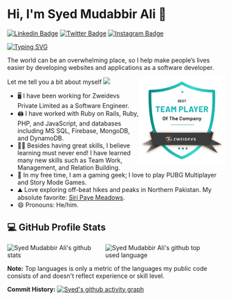 # Hi, I'm Syed Mudabbir Ali 👋

[![Linkedin Badge](https://img.shields.io/badge/-LinkedIn-0e76a8?style=flat-square&logo=Linkedin&logoColor=white)](https://www.linkedin.com/in/syed-m-494270149/)
[![Twitter Badge](https://img.shields.io/badge/-Twitter-00acee?style=flat-square&logo=Twitter&logoColor=white)](https://twitter.com/Muhamma77620406)
[![Instagram Badge](https://img.shields.io/badge/-Instagram-e4405f?style=flat-square&logo=Instagram&logoColor=white)](https://www.instagram.com/syedmudabbirali/)

[![Typing SVG](https://readme-typing-svg.herokuapp.com?font=comfortaa&color=&size=25&height=40&lines=Nice+to+e-meet+you!;I'm+a+Software+Engineer;Tech+and+Travel+Blogger;and+a+homemade+chef%3F)](https://git.io/typing-svg)

The world can be an overwhelming place, so I help make people’s lives easier by developing websites and applications as a software developer.

<img src="zd_badge.png" width="200" align="right" alt="avatar"/>

Let me tell you a bit about myself <img src="https://emojis.slackmojis.com/emojis/images/1520808873/3643/cool-doge.gif?1520808873" width="20" />

- 🖥️ I have been working for Zweidevs Private Limited as a Software Engineer.
- 🖨️ I have worked with Ruby on Rails, Ruby, PHP, and JavaScript, and databases including MS SQL, Firebase, MongoDB, and DynamoDB.
- 🧑‍💻 Besides having great skills, I believe learning must never end! I have learned many new skills such as Team Work, Management, and Relation Building.
- 🎾 In my free time, I am a gaming geek; I love to play PUBG Multiplayer and Story Mode Games.
- ⛰️ Love exploring off-beat hikes and peaks in Northern Pakistan. My absolute favorite: [Siri Paye Meadows](https://goo.gl/maps/zV3r6AYPzJPiWTPC9).
- 😄 Pronouns: He/him.

## 💻 GitHub Profile Stats
<div style="display: flex;">
  <img width="45%" align="left" src="https://github-readme-stats.vercel.app/api?username=SyedMudabbirAli&show_icons=true&include_all_commits=true&theme=radical&hide_border=false" alt="Syed Mudabbir Ali's github stats" />
  <img width="45%" src="https://github-readme-stats.vercel.app/api/top-langs/?username=SyedMudabbirAli&layout=compact&theme=radical" alt="Syed Mudabbir Ali's github top used language" />
</div>

**Note:** Top languages is only a metric of the languages my public code consists of and doesn't reflect experience or skill level.

**Commit History:**
[![Syed's github activity graph](https://github-readme-activity-graph.vercel.app/graph?username=SyedMudabbirAli&theme=dracula)](https://github.com/ashutosh00710/github-readme-activity-graph)
